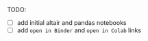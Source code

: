 TODO: 

- [ ] add initial altair and pandas notebooks  
- [ ] add `open in Binder` and `open in Colab` links